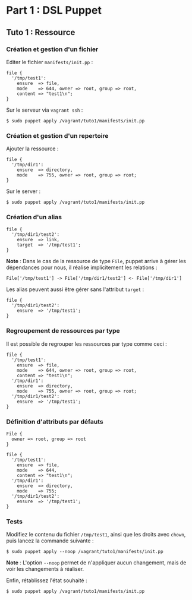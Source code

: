 # Part 1 : DSL Puppet

## Tuto 1 : Ressource

### Création et gestion d'un fichier

Editer le fichier `manifests/init.pp` :

    file {
      '/tmp/test1':
        ensure  => file,
        mode    => 644, owner => root, group => root,
        content => "test1\n";
    }

Sur le serveur via `vagrant ssh` :

    $ sudo puppet apply /vagrant/tuto1/manifests/init.pp

### Création et gestion d'un repertoire

Ajouter la ressource :

    file {
      '/tmp/dir1':
        ensure  => directory,
        mode    => 755, owner => root, group => root;
    }

Sur le server :

    $ sudo puppet apply /vagrant/tuto1/manifests/init.pp

### Création d'un alias

    file {
      '/tmp/dir1/test2':
        ensure  => link,
        target  => '/tmp/test1';
    }

__Note__ : Dans le cas de la ressource de type `File`, puppet arrive à gérer les dépendances pour nous, il réalise implicitement les relations :

    File['/tmp/test1'] -> File['/tmp/dir1/test2'] <- File['/tmp/dir1']

Les alias peuvent aussi être gérer sans l'attribut `target` :

    file {
      '/tmp/dir1/test2':
        ensure  => '/tmp/test1';
    }


### Regroupement de ressources par type

Il est possible de regrouper les ressources par type comme ceci :

    file {
      '/tmp/test1':
        ensure  => file,
        mode    => 644, owner => root, group => root,
        content => "test1\n";
      '/tmp/dir1':
        ensure  => directory,
        mode    => 755, owner => root, group => root;
      '/tmp/dir1/test2':
        ensure  => '/tmp/test1';
    }

### Définition d'attributs par défauts

    File {
      owner => root, group => root
    }
    
    file {
      '/tmp/test1':
        ensure  => file,
        mode    => 644,
        content => "test1\n";
      '/tmp/dir1':
        ensure  => directory,
        mode    => 755;
      '/tmp/dir1/test2':
        ensure  => '/tmp/test1';
    }

### Tests

Modifiez le contenu du fichier `/tmp/test1`, ainsi que les droits avec `chown`, puis lancez la commande suivante :

    $ sudo puppet apply --noop /vagrant/tuto1/manifests/init.pp
    
__Note__ : L'option `--noop` permet de n'appliquer aucun changement, mais de voir les changements à réaliser.

Enfin, rétablissez l'état souhaité :

    $ sudo puppet apply /vagrant/tuto1/manifests/init.pp
